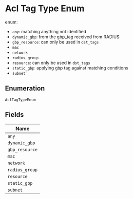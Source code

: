 
# Acl Tag Type Enum

enum:

* `any`: matching anything not identified
* `dynamic_gbp`: from the gbp_tag received from RADIUS
* `gbp_resource`: can only be used in `dst_tags`
* `mac`
* `network`
* `radius_group`
* `resource`: can only be used in `dst_tags`
* `static_gbp`: applying gbp tag against matching conditions
* `subnet`'

## Enumeration

`AclTagTypeEnum`

## Fields

| Name |
|  --- |
| `any` |
| `dynamic_gbp` |
| `gbp_resource` |
| `mac` |
| `network` |
| `radius_group` |
| `resource` |
| `static_gbp` |
| `subnet` |


